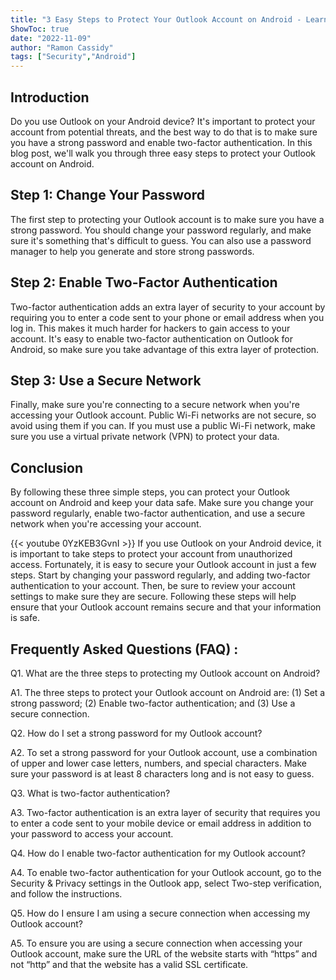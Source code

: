 ```yaml
---
title: "3 Easy Steps to Protect Your Outlook Account on Android - Learn How to Change Your Password Now!"
ShowToc: true 
date: "2022-11-09"
author: "Ramon Cassidy" 
tags: ["Security","Android"]
---
```

## Introduction

Do you use Outlook on your Android device? It's important to protect your account from potential threats, and the best way to do that is to make sure you have a strong password and enable two-factor authentication. In this blog post, we'll walk you through three easy steps to protect your Outlook account on Android.

## Step 1: Change Your Password

The first step to protecting your Outlook account is to make sure you have a strong password. You should change your password regularly, and make sure it's something that's difficult to guess. You can also use a password manager to help you generate and store strong passwords.

## Step 2: Enable Two-Factor Authentication

Two-factor authentication adds an extra layer of security to your account by requiring you to enter a code sent to your phone or email address when you log in. This makes it much harder for hackers to gain access to your account. It's easy to enable two-factor authentication on Outlook for Android, so make sure you take advantage of this extra layer of protection.

## Step 3: Use a Secure Network

Finally, make sure you're connecting to a secure network when you're accessing your Outlook account. Public Wi-Fi networks are not secure, so avoid using them if you can. If you must use a public Wi-Fi network, make sure you use a virtual private network (VPN) to protect your data.

## Conclusion

By following these three simple steps, you can protect your Outlook account on Android and keep your data safe. Make sure you change your password regularly, enable two-factor authentication, and use a secure network when you're accessing your account.

{{< youtube 0YzKEB3GvnI >}} 
If you use Outlook on your Android device, it is important to take steps to protect your account from unauthorized access. Fortunately, it is easy to secure your Outlook account in just a few steps. Start by changing your password regularly, and adding two-factor authentication to your account. Then, be sure to review your account settings to make sure they are secure. Following these steps will help ensure that your Outlook account remains secure and that your information is safe.

## Frequently Asked Questions (FAQ) :
Q1. What are the three steps to protecting my Outlook account on Android?

A1. The three steps to protect your Outlook account on Android are: (1) Set a strong password; (2) Enable two-factor authentication; and (3) Use a secure connection.

Q2. How do I set a strong password for my Outlook account?

A2. To set a strong password for your Outlook account, use a combination of upper and lower case letters, numbers, and special characters. Make sure your password is at least 8 characters long and is not easy to guess.

Q3. What is two-factor authentication?

A3. Two-factor authentication is an extra layer of security that requires you to enter a code sent to your mobile device or email address in addition to your password to access your account.

Q4. How do I enable two-factor authentication for my Outlook account?

A4. To enable two-factor authentication for your Outlook account, go to the Security & Privacy settings in the Outlook app, select Two-step verification, and follow the instructions.

Q5. How do I ensure I am using a secure connection when accessing my Outlook account?

A5. To ensure you are using a secure connection when accessing your Outlook account, make sure the URL of the website starts with “https” and not “http” and that the website has a valid SSL certificate.


